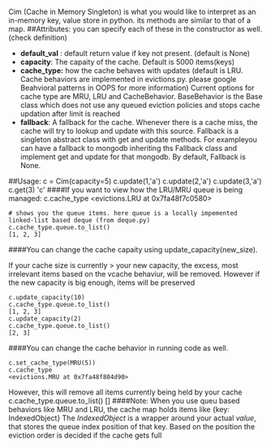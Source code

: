 Cim (Cache in Memory Singleton) is what you would like to interpret as an in-memory key, value store in python. its methods are similar to that of a map.
##Attributes:
you can specify each of these in the constructor as well. (check definition)
- **default_val** : default return value if key not present. (default is None)
- **capacity**: The capaity of the cache. Default is 5000 items(keys)
- **cache_type:** how the cache behaves with updates (default is LRU. Cache behaviors are implemented in evictions.py. please google Beahvioral patterns in OOPS for more information)
  Current options for cache type are MRU, LRU and CacheBehavior. BaseBehavior is the Base class which does not use any queued eviction policies and stops cache updation after limit is reached
- **fallback**: A fallback for the cache. Whenever there is a cache miss, the cache will try to lookup and update with this source.
  Fallback is a singleton abstract class with get and update methods. For exampleyou can have a fallback to mongodb inheriting ths Fallback class and implement get and update for that mongodb.
  By default, Fallback is None.
  
##Usage:
    c = Cim(capacity=5)
    c.update(1,'a')
    c.update(2,'a')
    c.update(3,'a')
    c.get(3)
    'c'
####If you want to view how the LRU/MRU queue is being managed:
    c.cache_type
    <evictions.LRU at 0x7fa48f7c0580>
    
    # shows you the queue items. here queue is a locally impemented linked-list based deque (from deque.py)
    c.cache_type.queue.to_list()
    [1, 2, 3]

####You can change the cache capaity using update_capacity(new_size). 

If your cache size is currently > your new capacity, the excess, most irrelevant items based on the vcache behaviur, will be removed. However if the new capacity is big enough, items will be preserved

    c.update_capacity(10)
    c.cache_type.queue.to_list()
    [1, 2, 3]
    c.update_capacity(2)
    c.cache_type.queue.to_list()
    [2, 3]

####You can change the cache behavior in running code as well.

    c.set_cache_type(MRU(5))
    c.cache_type
    <evictions.MRU at 0x7fa48f804d90>
However, this will remove all items currently being held by your cache
    c.cache_type.queue.to_list()
    []
####Note:
When you use queu based behaviors like MRU and LRU, the cache map holds items like
{key: IndexedObject} The *IndexedObject* is a wrapper around your actual *value*, that stores the queue index position of that key. Based on the position the eviction order is decided if the cache gets full
